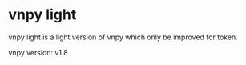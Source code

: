 vnpy light
===========

vnpy light is a light version of vnpy which only be improved for token.

vnpy version: v1.8